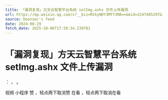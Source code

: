 ```yaml
---
title: 「漏洞复现」方天云智慧平台系统 setImg.ashx 文件上传漏洞
url: https://mp.weixin.qq.com/s?__biz=MzkyNDY3MTY3MA==&mid=2247485297&idx=1&sn=0b54ca34c0e746164c429bf818e57f12
source: Doonsec's feed
date: 2024-08-29
fetch_date: 2025-10-06T17:59:34.239781
---
```


# 「漏洞复现」方天云智慧平台系统 setImg.ashx 文件上传漏洞

：
，
。

视频
小程序
赞
，轻点两下取消赞
在看
，轻点两下取消在看